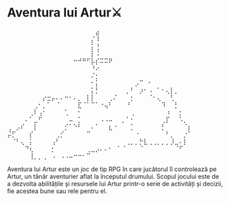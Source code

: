 # Aventura lui Artur⚔️

⠀⠀⠀⠀⠀⠀⠀⠀⠀⠀⠀⠀⠀⠀⠀⠀⠀⠀⠀⠀⣴⠀⠀⠀⠀⠀⠀⠀⠀⠀⠀⠀⠀⠀⠀⠀⠀⠀⠀⠀⠀⠀
⠀⠀⠀⠀⠀⠀⠀⠀⠀⠀⠀⠀⠀⠀⠀⠀⠀⠀⠀⡌⠸⠀⠀⠀⠀⠀⠀⠀⠀⠀⠀⠀⠀⠀⠀⠀⠀⠀⠀⠀⠀⠀
⠀⠀⠀⠀⠀⠀⠀⠀⠀⠀⠀⠀⠀⠀⠀⠀⠀⠀⠀⡅⢘⠀⠀⠀⠀⠀⠀⠀⠀⠀⠀⠀⠀⠀⠀⠀⠀⠀⠀⠀⠀⠀
⠀⠀⠀⠀⠀⠀⠀⠀⠀⠀⠀⠀⠀⠀⠀⠀⠀⠀⠀⡇⠨⠀⠀⠀⠀⠀⠀⠀⠀⠀⠀⠀⠀⠀⠀⠀⠀⠀⠀⠀⠀⠀
⠀⠀⠀⠀⠀⠀⠀⠀⠀⠀⠀⠀⠀⠀⠀⠒⠚⠛⠋⡧⡎⠭⠭⠟⠀⠀⠀⠀⠀⠀⠀⠀⠀⠀⠀⠀⠀⠀⠀⠀⠀⠀
⠀⠀⠀⠀⠀⠀⠀⠀⠀⠀⠀⠀⠀⠀⠀⠀⠀⠀⠀⠘⠔⠀⠀⠀⠀⠀⠀⠀⠀⠀⠀⠀⠀⠀⠀⠀⠀⠀⠀⠀⠀⠀
⠀⠀⠀⠀⠀⠀⠀⠀⠀⠀⠀⠀⠀⠀⠀⠀⠀⠀⠀⠌⡂⠀⠀⠀⠀⠀⠀⠀⠀⠀⠀⠀⠀⠀⠀⠀⠀⠀⠀⠀⠀⠀
⠀⠀⠀⠀⠀⠀⠀⠀⠀⠀⠀⠀⠀⠀⠀⠀⠀⠀⠀⠂⡅⠀⠀⠀⠀⠀⠀⠀⠀⡠⠉⠀⠂⠀⠀⠀⠀⠀⠀⠀⠀⠀
⠀⠀⠀⠀⠀⠀⠀⠀⠀⠀⠀⠀⠀⠀⠀⠀⠀⠀⠀⡅⡃⠀⠀⠀⠀⠀⠀⡀⠃⠀⡰⠂⠠⠀⠁⠂⢄⡇⡀⠀⠀⠀
⠀⠀⠀⠀⠀⠀⠀⠀⡔⣒⡤⠄⠄⠒⠂⠄⡀⠀⡇⡇⠀⠀⠀⢀⠌⠀⠀⠀⡂⠀⠀⠀⠈⠂⢄⠀⠀⢃⠀⠀⠀⠀
⠀⠀⠀⠀⠀⠀⢀⠂⡀⠁⠀⠈⠀⠀⠀⠀⣏⠈⠁⠉⠁⠐⢤⠃⠀⠀⠀⠘⠀⠀⠀⠀⠀⠀⠀⠹⠀⠀⡃⠀⠀⠀
⠀⠀⠀⠀⠀⢀⠇⢠⠂⠀⠀⠀⠀⢁⠀⠀⠂⠀⠀⠀⠀⠀⠀⠀⠀⠀⠀⠀⢀⠀⠀⠀⠀⠀⠀⠀⠰⠀⠀⡂⠀⠀
⠀⠀⠀⠀⠄⠁⣀⠋⠀⠀⠀⠀⠀⠀⠤⠀⡁⠀⠀⠀⠀⠠⠠⠤⠀⠀⡀⠁⠂⠀⠀⠀⠀⠀⠀⢀⡏⠀⠀⠡⡀⠀
⢀⠀⡠⠎⠀⠀⡇⠀⠀⠀⠀⠀⠀⡊⠁⠑⠃⠀⠀⠄⠁⠀⠀⣆⠐⠀⠀⠀⡁⠀⠀⠀⠀⠀⠀⡃⠀⠀⠀⠀⠈⡆
⡬⡋⠀⠀⠀⡎⠀⠀⠀⠀⠀⢀⡊⠀⠀⠀⠀⠀⠉⠀⠀⠀⠀⠀⠀⠀⠀⠀⠀⠐⠀⠀⠀⠀⠀⠀⠃⡀⠀⠀⡐⠁
⠀⠈⠃⢄⠀⡅⠀⠀⠀⠀⢠⠃⠀⠀⠀⠀⠀⠀⠀⠀⠀⠀⠀⠀⠀⠀⠀⢀⡀⡀⡓⣇⢀⢀⡀⡀⡀⡸⣀⠄⡇⠀
⠀⠀⠀⠀⠙⢆⠀⠀⠀⠀⡂⠀⠀⠀⠀⠀⠀⠀⢀⣀⡠⠄⠄⠂⠀⠁⠈⠀⠀⠀⠈⠀⠀⠀⠀⠀⠀⠀⠈⠋⠀⠀
⠀⠀⠀⠀⠀⢸⡀⡀⢀⠀⠠⠀⠠⠠⠤⠒⠒⠂⠉⠀⠀⠀⠀⠀⠀⠀⠀⠀⠀⠀⠀⠀⠀⠀⠀⠀⠀⠀⠀⠀⠀⠀


Aventura lui Artur este un joc de tip RPG în care jucătorul îl controlează pe Artur, un tânăr aventurier aflat la începutul drumului. Scopul jocului este de a dezvolta abilitățile și resursele lui Artur printr-o serie de activități și decizii, fie acestea bune sau rele pentru el. 
